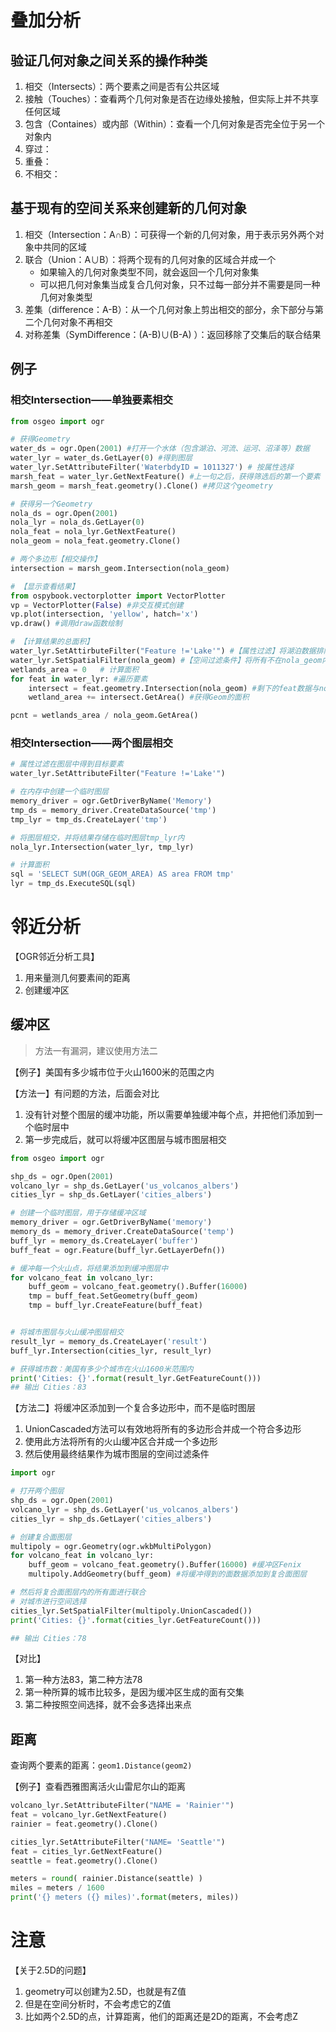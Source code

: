 # 叠加分析

## 验证几何对象之间关系的操作种类
1. 相交（Intersects）：两个要素之间是否有公共区域
2. 接触（Touches）：查看两个几何对象是否在边缘处接触，但实际上并不共享任何区域
3. 包含（Containes）或内部（Within）：查看一个几何对象是否完全位于另一个对象内
4. 穿过：
5. 重叠：
6. 不相交：

## 基于现有的空间关系来创建新的几何对象
1. 相交（Intersection：A∩B）：可获得一个新的几何对象，用于表示另外两个对象中共同的区域
2. 联合（Union：A∪B）：将两个现有的几何对象的区域合并成一个
	- 如果输入的几何对象类型不同，就会返回一个几何对象集
	- 可以把几何对象集当成复合几何对象，只不过每一部分并不需要是同一种几何对象类型
3. 差集（difference：A-B）：从一个几何对象上剪出相交的部分，余下部分与第二个几何对象不再相交
4. 对称差集（SymDifference：(A-B)∪(B-A) ）：返回移除了交集后的联合结果

## 例子
### 相交Intersection——单独要素相交
```python
from osgeo import ogr

# 获得Geometry
water_ds = ogr.Open(2001) #打开一个水体（包含湖泊、河流、运河、沼泽等）数据
water_lyr = water_ds.GetLayer(0) #得到图层
water_lyr.SetAttributeFilter('WaterbdyID = 1011327') # 按属性选择
marsh_feat = water_lyr.GetNextFeature() #上一句之后，获得筛选后的第一个要素
marsh_geom = marsh_feat.geometry().Clone() #拷贝这个geometry

# 获得另一个Geometry
nola_ds = ogr.Open(2001)
nola_lyr = nola_ds.GetLayer(0)
nola_feat = nola_lyr.GetNextFeature()
nola_geom = nola_feat.geometry.Clone()

# 两个多边形【相交操作】
intersection = marsh_geom.Intersection(nola_geom)

# 【显示查看结果】
from ospybook.vectorplotter import VectorPlotter
vp = VectorPlotter(False) #非交互模式创建
vp.plot(intersection, 'yellow', hatch='x')
vp.draw() #调用draw函数绘制

# 【计算结果的总面积】
water_lyr.SetAttirbuteFilter("Feature !='Lake'") #【属性过滤】将湖泊数据排除 
water_lyr.SetSpatialFilter(nola_geom) #【空间过滤条件】将所有不在nola_geom内的要素过滤掉
wetlands_area = 0	# 计算面积
for feat in water_lyr: #遍历要素
	intersect = feat.geometry.Intersection(nola_geom) #剩下的feat数据与nola_geom边界相交
	wetland_area += intersect.GetArea() #获得Geom的面积

pcnt = wetlands_area / nola_geom.GetArea()
```

### 相交Intersection——两个图层相交
```python
# 属性过滤在图层中得到目标要素
water_lyr.SetAttributeFilter("Feature !='Lake'")

# 在内存中创建一个临时图层
memory_driver = ogr.GetDriverByName('Memory')
tmp_ds = memory_driver.CreateDataSource('tmp')
tmp_lyr = tmp_ds.CreateLayer('tmp')

# 将图层相交，并将结果存储在临时图层tmp_lyr内
nola_lyr.Intersection(water_lyr, tmp_lyr)

# 计算面积
sql = 'SELECT SUM(OGR_GEOM_AREA) AS area FROM tmp'
lyr = tmp_ds.ExecuteSQL(sql)
```

# 邻近分析
【OGR邻近分析工具】
1. 用来量测几何要素间的距离
2. 创建缓冲区

## 缓冲区
> 方法一有漏洞，建议使用方法二


【例子】美国有多少城市位于火山1600米的范围之内

【方法一】有问题的方法，后面会对比
1. 没有针对整个图层的缓冲功能，所以需要单独缓冲每个点，并把他们添加到一个临时层中
2. 第一步完成后，就可以将缓冲区图层与城市图层相交

```python
from osgeo import ogr

shp_ds = ogr.Open(2001)
volcano_lyr = shp_ds.GetLayer('us_volcanos_albers')
cities_lyr = shp_ds.GetLayer('cities_albers')

# 创建一个临时图层，用于存储缓冲区域
memory_driver = ogr.GetDriverByName('memory')
memory_ds = memory_driver.CreateDataSource('temp')
buff_lyr = memory_ds.CreateLayer('buffer')
buff_feat = ogr.Feature(buff_lyr.GetLayerDefn())

# 缓冲每一个火山点，将结果添加到缓冲图层中
for volcano_feat in volcano_lyr:
    buff_geom = volcano_feat.geometry().Buffer(16000)
    tmp = buff_feat.SetGeometry(buff_geom)
    tmp = buff_lyr.CreateFeature(buff_feat)


# 将城市图层与火山缓冲图层相交
result_lyr = memory_ds.CreateLayer('result')
buff_lyr.Intersection(cities_lyr, result_lyr)

# 获得城市数：美国有多少个城市在火山1600米范围内
print('Cities: {}'.format(result_lyr.GetFeatureCount()))
## 输出 Cities：83
```

【方法二】将缓冲区添加到一个复合多边形中，而不是临时图层
1. UnionCascaded方法可以有效地将所有的多边形合并成一个符合多边形
2. 使用此方法将所有的火山缓冲区合并成一个多边形
3. 然后使用最终结果作为城市图层的空间过滤条件

```python
import ogr

# 打开两个图层
shp_ds = ogr.Open(2001)
volcano_lyr = shp_ds.GetLayer('us_volcanos_albers')
cities_lyr = shp_ds.GetLayer('cities_albers')

# 创建复合面图层
multipoly = ogr.Geometry(ogr.wkbMultiPolygon)
for volcano_feat in volcano_lyr:
    buff_geom = volcano_feat.geometry().Buffer(16000) #缓冲区Fenix
    multipoly.AddGeometry(buff_geom) #将缓冲得到的面数据添加到复合面图层

# 然后将复合面图层内的所有面进行联合
# 对城市进行空间选择
cities_lyr.SetSpatialFilter(multipoly.UnionCascaded())
print('Cities: {}'.format(cities_lyr.GetFeatureCount()))

## 输出 Cities：78
```

【对比】
1. 第一种方法83，第二种方法78
2. 第一种所算的城市比较多，是因为缓冲区生成的面有交集
3. 第二种按照空间选择，就不会多选择出来点

## 距离
查询两个要素的距离：`geom1.Distance(geom2)`

【例子】查看西雅图离活火山雷尼尔山的距离
```python
volcano_lyr.SetAttributeFilter("NAME = 'Rainier'")
feat = volcano_lyr.GetNextFeature()
rainier = feat.geometry().Clone()

cities_lyr.SetAttributeFilter("NAME= 'Seattle'")
feat = cities_lyr.GetNextFeature()
seattle = feat.geometry().Clone()

meters = round( rainier.Distance(seattle) )
miles = meters / 1600
print('{} meters ({} miles)'.format(meters, miles))
```

# 注意
【关于2.5D的问题】
1. geometry可以创建为2.5D，也就是有Z值
2. 但是在空间分析时，不会考虑它的Z值
3. 比如两个2.5D的点，计算距离，他们的距离还是2D的距离，不会考虑Z
